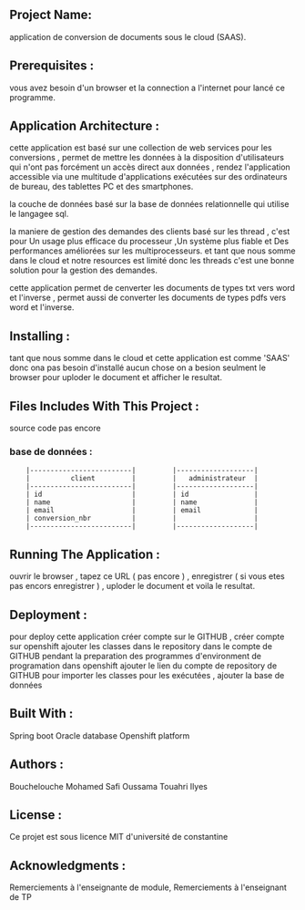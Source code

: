 ## Project Name: 

application de conversion de documents sous le cloud (SAAS).

## Prerequisites :

vous avez besoin d'un browser et la connection a l'internet pour lancé ce programme.

## Application Architecture :

cette application est basé sur une collection de web services pour les conversions , permet de mettre les données à la
disposition d'utilisateurs qui n'ont pas forcément un accès direct aux données , rendez l'application accessible via une 
multitude d'applications exécutées sur des ordinateurs de bureau, des tablettes PC et des smartphones.

la couche de données basé sur la base de données relationnelle qui utilise le langagee sql.

la maniere de gestion des demandes des clients basé sur les thread , c'est pour Un usage plus efficace du processeur
,Un système plus fiable et Des performances améliorées sur les multiprocesseurs. et tant que nous somme dans le cloud
et notre resources est limité donc les threads c'est une bonne solution pour la gestion des demandes.

cette application permet de cenverter les documents de types txt vers word et l'inverse , permet aussi de converter 
les documents de types pdfs vers word et l'inverse.   

## Installing :

tant que nous somme dans le cloud et cette application est comme 'SAAS' donc ona pas besoin d'installé aucun chose 
on a besion seulment le browser pour uploder le document et afficher le resultat.

## Files Includes With This Project :
source code pas encore 
   ### base de données :
     	|-------------------------|         |-------------------|
        |          client         |         |   administrateur  |
        |-------------------------|         |-------------------|
		| id                      |         | id                |  
		| name                    |         | name              |
		| email                   |         | email             |
		| conversion_nbr          |         |                   |
		|-------------------------|         |-------------------|

## Running The Application :

ouvrir le browser , tapez ce URL ( pas encore ) , enregistrer ( si vous etes pas encors enregistrer ) , uploder le document 
et voila  le resultat. 

## Deployment :

pour deploy cette application créer compte sur le GITHUB , créer  compte sur openshift 
ajouter les classes dans le repository dans le compte de GITHUB 
pendant la preparation des programmes d'environment de programation dans openshift ajouter le lien
du compte de repository de GITHUB pour importer les classes pour les exécutées , ajouter la base de données  

## Built With :

Spring boot 
Oracle database
Openshift platform 

## Authors :

Bouchelouche Mohamed 
Safi Oussama
Touahri Ilyes

## License :

Ce projet est sous licence MIT d'université de constantine

## Acknowledgments :

Remerciements à l'enseignante de module, 
Remerciements à l'enseignant de TP 
